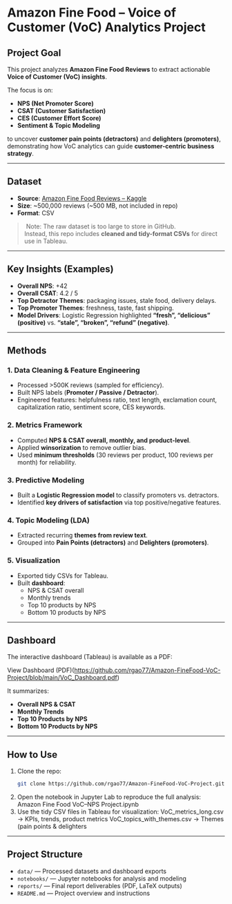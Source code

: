 # Amazon Fine Food – Voice of Customer (VoC) Analytics Project  

## Project Goal
This project analyzes **Amazon Fine Food Reviews** to extract actionable **Voice of Customer (VoC) insights**.  

The focus is on:  
- **NPS (Net Promoter Score)**  
- **CSAT (Customer Satisfaction)**  
- **CES (Customer Effort Score)**  
- **Sentiment & Topic Modeling**  

to uncover **customer pain points (detractors)** and **delighters (promoters)**, demonstrating how VoC analytics can guide **customer-centric business strategy**.  

---

## Dataset
- **Source**: [Amazon Fine Food Reviews – Kaggle](https://www.kaggle.com/datasets/snap/amazon-fine-food-reviews)  
- **Size**: ~500,000 reviews (~500 MB, not included in repo)  
- **Format**: CSV  

> ️ Note: The raw dataset is too large to store in GitHub.  
> Instead, this repo includes **cleaned and tidy-format CSVs** for direct use in Tableau.  

---

## Key Insights (Examples)
- **Overall NPS**: +42  
- **Overall CSAT**: 4.2 / 5  
- **Top Detractor Themes**: packaging issues, stale food, delivery delays.  
- **Top Promoter Themes**: freshness, taste, fast shipping.  
- **Model Drivers**: Logistic Regression highlighted **“fresh”, “delicious” (positive)** vs. **“stale”, “broken”, “refund” (negative)**.  

---

## Methods
### 1. Data Cleaning & Feature Engineering  
- Processed >500K reviews (sampled for efficiency).  
- Built NPS labels (**Promoter / Passive / Detractor**).  
- Engineered features: helpfulness ratio, text length, exclamation count, capitalization ratio, sentiment score, CES keywords.  

### 2. Metrics Framework  
- Computed **NPS & CSAT overall, monthly, and product-level**.  
- Applied **winsorization** to remove outlier bias.  
- Used **minimum thresholds** (30 reviews per product, 100 reviews per month) for reliability.  

### 3. Predictive Modeling  
- Built a **Logistic Regression model** to classify promoters vs. detractors.  
- Identified **key drivers of satisfaction** via top positive/negative features.  

### 4. Topic Modeling (LDA)  
- Extracted recurring **themes from review text**.  
- Grouped into **Pain Points (detractors)** and **Delighters (promoters)**.  

### 5. Visualization  
- Exported tidy CSVs for Tableau.  
- Built **dashboard**:  
  - NPS & CSAT overall  
  - Monthly trends  
  - Top 10 products by NPS  
  - Bottom 10 products by NPS  

---

## Dashboard
The interactive dashboard (Tableau) is available as a PDF:  

View Dashboard (PDF)(https://github.com/rgao77/Amazon-FineFood-VoC-Project/blob/main/VoC_Dashboard.pdf)  

It summarizes:  
- **Overall NPS & CSAT**  
- **Monthly Trends**  
- **Top 10 Products by NPS**  
- **Bottom 10 Products by NPS**  

---

## How to Use
1. Clone the repo:
   ```bash
   git clone https://github.com/rgao77/Amazon-FineFood-VoC-Project.git
2. Open the notebook in Jupyter Lab to reproduce the full analysis:
   Amazon Fine Food VoC–NPS Project.ipynb
3. Use the tidy CSV files in Tableau for visualization:
   VoC_metrics_long.csv → KPIs, trends, product metrics
   VoC_topics_with_themes.csv → Themes (pain points & delighters

---

## Project Structure

- `data/` — Processed datasets and dashboard exports  
- `notebooks/` — Jupyter notebooks for analysis and modeling  
- `reports/` — Final report deliverables (PDF, LaTeX outputs)  
- `README.md` — Project overview and instructions

